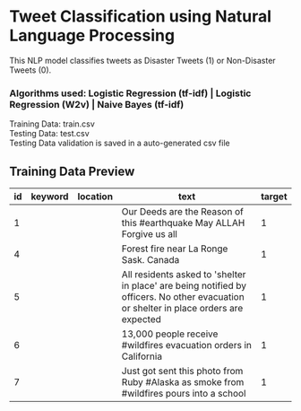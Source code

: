 # Tweet Classification using Natural Language Processing

This NLP model classifies tweets as Disaster Tweets (1) or Non-Disaster Tweets (0).

### Algorithms used: Logistic Regression (tf-idf) | Logistic Regression (W2v) | Naive Bayes (tf-idf)

Training Data: train.csv
<br>
Testing Data: test.csv
<br>
Testing Data validation is saved in a auto-generated csv file

## Training Data Preview

| id| keyword  | location | text | target
|--|--|--|--|--|
| 1 |  | | Our Deeds are the Reason of this #earthquake May ALLAH Forgive us all | 1 |
| 4 |  | | Forest fire near La Ronge Sask. Canada | 1 |
| 5 |  | | All residents asked to 'shelter in place' are being notified by officers. No other evacuation or shelter in place orders are expected | 1 |
| 6 |  | | 13,000 people receive #wildfires evacuation orders in California  | 1 |
| 7 |  | | Just got sent this photo from Ruby #Alaska as smoke from #wildfires pours into a school  | 1 
